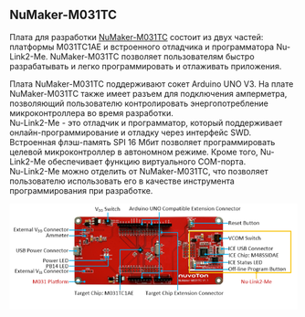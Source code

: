 ## NuMaker-M031TC  

Плата для разработки [NuMaker-M031TC](https://www.nuvoton.com/board/numaker-m031tc/?index=0)  состоит из двух частей: платформы M031TC1AE и встроенного отладчика и программатора Nu-Link2-Me. NuMaker-M031TC позволяет пользователям быстро разрабатывать и легко программировать и отлаживать приложения.   

Плата NuMaker-M031TC поддерживают сокет Arduino UNO V3. На плате NuMaker-M031TC также имеет разъем для подключения амперметра, позволяющий пользователю контролировать энергопотребление микроконтроллера во время разработки.  
Nu-Link2-Me - это отладчик и программатор, который поддерживает онлайн-программирование и отладку через интерфейс SWD.  
Встроенная флэш-память SPI 16 Мбит позволяет программировать целевой микроконтроллер в автономном режиме. Кроме того, Nu-Link2-Me обеспечивает функцию виртуального COM-порта.  
Nu-Link2-Me можно отделить от NuMaker-M031TC, что позволяет пользователю использовать его в качестве инструмента программирования при разработке.  

![alt-текст](https://github.com/PivnevNikolay/Nuvoton-Development-Tool/blob/master/photos/001.jpg "NuMaker-M031TC")

 




